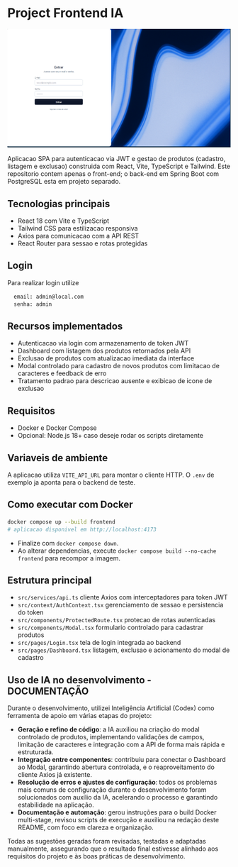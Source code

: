 # Project Frontend IA

![Tela de login](src/assets/images/image-readme.png)

Aplicacao SPA para autenticacao via JWT e gestao de produtos (cadastro, listagem e exclusao) construida com React, Vite, TypeScript e Tailwind. Este repositorio contem apenas o front-end; o back-end em Spring Boot com PostgreSQL esta em projeto separado.

## Tecnologias principais
- React 18 com Vite e TypeScript
- Tailwind CSS para estilizacao responsiva
- Axios para comunicacao com a API REST
- React Router para sessao e rotas protegidas

## Login
Para realizar login utilize 
```bash
  email: admin@local.com
  senha: admin
```

## Recursos implementados
- Autenticacao via login com armazenamento de token JWT
- Dashboard com listagem dos produtos retornados pela API
- Exclusao de produtos com atualizacao imediata da interface
- Modal controlado para cadastro de novos produtos com limitacao de caracteres e feedback de erro
- Tratamento padrao para descricao ausente e exibicao de icone de exclusao

## Requisitos
- Docker e Docker Compose
- Opcional: Node.js 18+ caso deseje rodar os scripts diretamente

## Variaveis de ambiente
A aplicacao utiliza `VITE_API_URL` para montar o cliente HTTP. O `.env` de exemplo ja aponta para o backend de teste.

## Como executar com Docker
```bash
docker compose up --build frontend
# aplicacao disponivel em http://localhost:4173
```
- Finalize com `docker compose down`.
- Ao alterar dependencias, execute `docker compose build --no-cache frontend` para recompor a imagem.



## Estrutura principal
- `src/services/api.ts` cliente Axios com interceptadores para token JWT
- `src/context/AuthContext.tsx` gerenciamento de sessao e persistencia do token
- `src/components/ProtectedRoute.tsx` protecao de rotas autenticadas
- `src/components/Modal.tsx` formulario controlado para cadastrar produtos
- `src/pages/Login.tsx` tela de login integrada ao backend
- `src/pages/Dashboard.tsx` listagem, exclusao e acionamento do modal de cadastro

## Uso de IA no desenvolvimento - DOCUMENTAÇÃO

Durante o desenvolvimento, utilizei Inteligência Artificial (Codex) como ferramenta de apoio em várias etapas do projeto:

- **Geração e refino de código**: a IA auxiliou na criação do modal controlado de produtos, implementando validações de campos, limitação de caracteres e integração com a API de forma mais rápida e estruturada.
- **Integração entre componentes**: contribuiu para conectar o Dashboard ao Modal, garantindo abertura controlada, e o reaproveitamento do cliente Axios já existente.
- **Resolução de erros e ajustes de configuração**: todos os problemas mais comuns de configuração durante o desenvolvimento foram solucionados com auxílio da IA, acelerando o processo e garantindo estabilidade na aplicação.
- **Documentação e automação**: gerou instruções para o build Docker multi-stage, revisou scripts de execução e auxiliou na redação deste README, com foco em clareza e organização.

Todas as sugestões geradas foram revisadas, testadas e adaptadas manualmente, assegurando que o resultado final estivesse alinhado aos requisitos do projeto e às boas práticas de desenvolvimento.